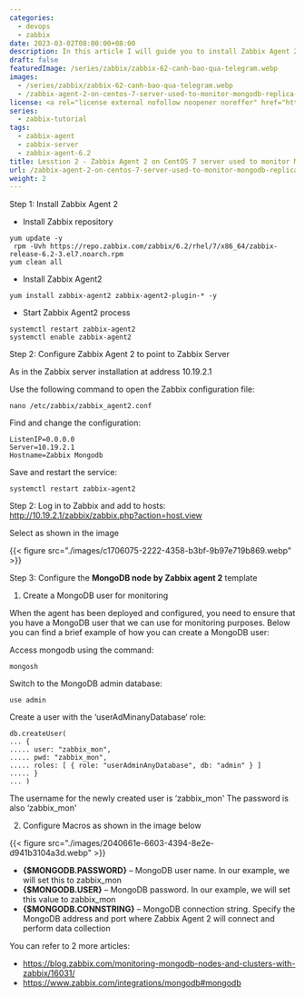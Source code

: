 ```yaml
---
categories:
  - devops
  - zabbix
date: 2023-03-02T08:00:00+08:00
description: In this article I will guide you to install Zabbix Agent 2 on CentOS 7 to monitor Mongodb server
draft: false
featuredImage: /series/zabbix/zabbix-62-canh-bao-qua-telegram.webp
images:
  - /series/zabbix/zabbix-62-canh-bao-qua-telegram.webp
  - /zabbix-agent-2-on-centos-7-server-used-to-monitor-mongodb-replica-set/images/index.en.png
license: <a rel="license external nofollow noopener noreffer" href="https://creativecommons.org/licenses/by-nc/4.0/" target="_blank">CC BY-NC 4.0</a>
series:
  - zabbix-tutorial
tags:
  - zabbix-agent
  - zabbix-server
  - zabbix-agent-6.2
title: Lesstion 2 - Zabbix Agent 2 on CentOS 7 server used to monitor Mongodb Replica Set
url: /zabbix-agent-2-on-centos-7-server-used-to-monitor-mongodb-replica-set
weight: 2
---
```


Step 1: Install Zabbix Agent 2

- Install Zabbix repository

```shell
yum update -y
 rpm -Uvh https://repo.zabbix.com/zabbix/6.2/rhel/7/x86_64/zabbix-release-6.2-3.el7.noarch.rpm
yum clean all
```

- Install Zabbix Agent2

```shell
yum install zabbix-agent2 zabbix-agent2-plugin-* -y
```

- Start Zabbix Agent2 process

```shell
systemctl restart zabbix-agent2
systemctl enable zabbix-agent2
```

Step 2: Configure Zabbix Agent 2 to point to Zabbix Server

As in the Zabbix server installation at address 10.19.2.1

Use the following command to open the Zabbix configuration file:

```shell
nano /etc/zabbix/zabbix_agent2.conf
```

Find and change the configuration:

```shell
ListenIP=0.0.0.0
Server=10.19.2.1
Hostname=Zabbix Mongodb
```

Save and restart the service:

```shell
systemctl restart zabbix-agent2
```

Step 2: Log in to Zabbix and add to hosts: http://10.19.2.1/zabbix/zabbix.php?action=host.view

Select as shown in the image

{{< figure src="./images/c1706075-2222-4358-b3bf-9b97e719b869.webp" >}}

Step 3: Configure the **MongoDB node by Zabbix agent 2** template

1. Create a MongoDB user for monitoring

When the agent has been deployed and configured, you need to ensure that you have a MongoDB user that we can use for monitoring purposes. Below you can find a brief example of how you can create a MongoDB user:

Access mongodb using the command:

```shell
mongosh
```

Switch to the MongoDB admin database:

```shell
use admin
```

Create a user with the ‘userAdMinanyDatabase‘ role:

```shell
db.createUser(
... {
..... user: "zabbix_mon",
..... pwd: "zabbix_mon",
..... roles: [ { role: "userAdminAnyDatabase", db: "admin" } ]
..... }
... )
```

The username for the newly created user is ‘zabbix_mon'
The password is also ‘zabbix_mon'

2. Configure Macros as shown in the image below

{{< figure src="./images/2040661e-6603-4394-8e2e-d941b3104a3d.webp" >}}

- **{$MONGODB.PASSWORD}** – MongoDB user name. In our example, we will set this to zabbix_mon
- **{$MONGODB.USER}** – MongoDB password. In our example, we will set this value to zabbix_mon
- **{$MONGODB.CONNSTRING}** – MongoDB connection string. Specify the MongoDB address and port where Zabbix Agent 2 will connect and perform data collection

You can refer to 2 more articles:

- https://blog.zabbix.com/monitoring-mongodb-nodes-and-clusters-with-zabbix/16031/
- https://www.zabbix.com/integrations/mongodb#mongodb
